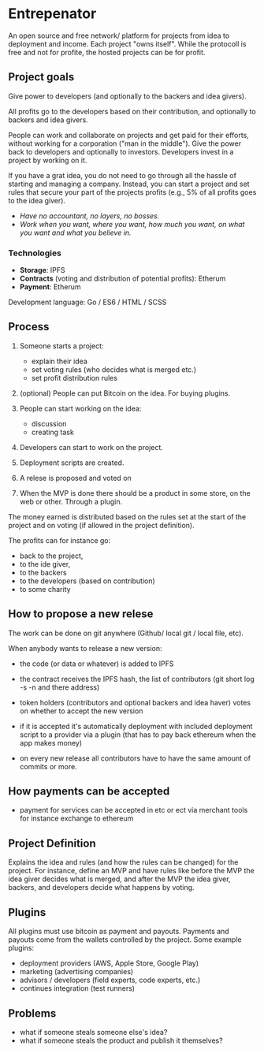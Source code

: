 # Entrepenator
An open source and free network/ platform for projects from idea to deployment and income. Each project "owns itself". While the protocoll is free and not for profite, the hosted projects can be for profit.

## Project goals
Give power to developers (and optionally to the backers and idea givers).

All profits go to the developers based on their contribution, and optionally to backers and idea givers.

People can work and collaborate on projects and get paid for their efforts, without working for a corporation ("man in the middle"). Give the power back to developers and optionally to investors. Developers invest in a project by working on it.

If you have a grat idea, you do not need to go through all the hassle of starting and managing a company. Instead, you can start a project and set rules that secure your part of the projects profits (e.g., 5% of all profits goes to the idea giver). 

- *Have no accountant, no layers, no bosses.*
- *Work when you want, where you want, how much you want, on what you want and what you believe in.*

### Technologies
- **Storage**: IPFS
- **Contracts** (voting and distribution of potential profits): Etherum
- **Payment**: Etherum

Development language: Go / ES6 / HTML / SCSS

## Process
 1.  Someone starts a project:
      - explain their idea
      - set voting rules (who decides what is merged etc.)
      - set profit distribution rules

 2. (optional) People can put Bitcoin on the idea. For buying plugins.

 3. People can start working on the idea: 
      - discussion 
      - creating task 
 
 4. Developers can start to work on the project.

 5. Deployment scripts are created.
 
 6. A relese is proposed and voted on

 6. When the MVP is done there should be a product in some store, on the web or other. Through a plugin.

The money earned is distributed based on the rules set at the start of the project and on voting (if allowed in the project definition).

The profits can for instance go:
- back to the project, 
- to the ide giver, 
- to the backers  
- to the developers (based on contribution)
- to some charity

## How to propose a new relese
The work can be done on git anywhere (Github/ local git / local file, etc).

When anybody wants to release a new version: 
- the code (or data or whatever) is added to IPFS
- the contract receives the IPFS hash, the list of contributors (git short log -s -n and there address)
- token holders (contributors and optional backers and idea haver) votes on whether to accept the new version
- if it is accepted it's automatically deployment with included deployment script to a provider via a plugin (that has to pay back ethereum when the app makes money)

- on every new release all contributors have to have the same amount of commits or more.

## How payments can be accepted
- payment for services can be accepted in etc or ect via merchant tools for instance exchange to ethereum

## Project Definition
Explains the idea and rules (and how the rules can be changed) for the project.
For instance, define an MVP and have rules like before the MVP the idea giver decides what is merged, and after the MVP the idea giver, backers, and developers decide what happens by voting.

## Plugins
All plugins must use bitcoin as payment and payouts. Payments and payouts come from the wallets controlled by the project.
Some example plugins:
- deployment providers (AWS, Apple Store, Google Play)
- marketing (advertising companies)
- advisors / developers (field experts, code experts, etc.)
- continues integration (test runners)

## Problems
- what if someone steals someone else's idea?
- what if someone steals the product and publish it themselves?
